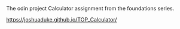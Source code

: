 The odin project Calculator assignment from the foundations series.

https://joshuaduke.github.io/TOP_Calculator/
